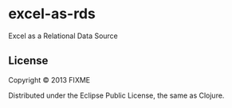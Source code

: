 excel-as-rds
============

Excel as a Relational Data Source

## License

Copyright © 2013 FIXME

Distributed under the Eclipse Public License, the same as Clojure.
